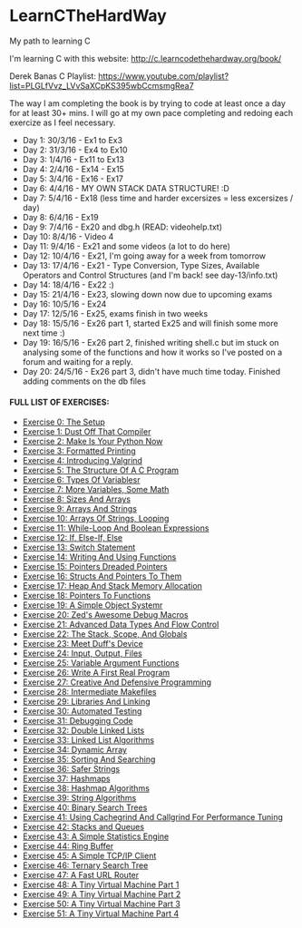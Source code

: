 # LearnCTheHardWay
My path to learning C

I'm learning C with this website: http://c.learncodethehardway.org/book/

Derek Banas C Playlist: https://www.youtube.com/playlist?list=PLGLfVvz_LVvSaXCpKS395wbCcmsmgRea7

The way I am completing the book is by trying to code at least once a day for at least 30+ mins.
I will go at my own pace completing and redoing each exercize as I feel necessary.

- Day 1: 30/3/16 - Ex1 to Ex3
- Day 2: 31/3/16 - Ex4 to Ex10
- Day 3: 1/4/16 - Ex11 to Ex13
- Day 4: 2/4/16 - Ex14 - Ex15
- Day 5: 3/4/16 - Ex16 - Ex17
- Day 6: 4/4/16 - MY OWN STACK DATA STRUCTURE! :D
- Day 7: 5/4/16 - Ex18 (less time and harder excersizes = less excersizes / day)
- Day 8: 6/4/16 - Ex19
- Day 9: 7/4/16 - Ex20 and dbg.h (READ: videohelp.txt)
- Day 10: 8/4/16 - Video 4 
- Day 11: 9/4/16 - Ex21 and some videos (a lot to do here)
- Day 12: 10/4/16 - Ex21, I'm going away for a week from tomorrow
- Day 13: 17/4/16 - Ex21 - Type Conversion, Type Sizes, Available Operators and Control Structures (and I'm back! see day-13/info.txt)
- Day 14: 18/4/16 - Ex22 :) 
- Day 15: 21/4/16 - Ex23, slowing down now due to upcoming exams
- Day 16: 10/5/16 - Ex24
- Day 17: 12/5/16 - Ex25, exams finish in two weeks
- Day 18: 15/5/16 - Ex26 part 1, started Ex25 and will finish some more next time :)
- Day 19: 16/5/16 - Ex26 part 2, finished writing shell.c but im stuck on analysing some of the functions and how it works so I've posted on a forum and waiting for a reply.
- Day 20: 24/5/16 - Ex26 part 3, didn't have much time today. Finished adding comments on the db files


<h4>FULL LIST OF EXERCISES:</h4>
<ul>
<li><a href="http://c.learncodethehardway.org/book/ex0.html">Exercise 0: The Setup</a></li>
<li><a href="http://c.learncodethehardway.org/book/ex1.html">Exercise 1: Dust Off That Compiler</a></li>
<li><a href="http://c.learncodethehardway.org/book/ex1.html">Exercise 2: Make Is Your Python Now</a></li>
<li><a href="http://c.learncodethehardway.org/book/ex1.html">Exercise 3: Formatted Printing</a></li>
<li><a href="http://c.learncodethehardway.org/book/ex1.html">Exercise 4: Introducing Valgrind</a></li>
<li><a href="http://c.learncodethehardway.org/book/ex1.html">Exercise 5: The Structure Of A C Program</a></li>
<li><a href="http://c.learncodethehardway.org/book/ex1.html">Exercise 6: Types Of Variablesr</a></li>
<li><a href="http://c.learncodethehardway.org/book/ex1.html">Exercise 7: More Variables, Some Math</a></li>
<li><a href="http://c.learncodethehardway.org/book/ex1.html">Exercise 8: Sizes And Arrays</a></li>
<li><a href="http://c.learncodethehardway.org/book/ex1.html">Exercise 9: Arrays And Strings</a></li>
<li><a href="http://c.learncodethehardway.org/book/ex1.html">Exercise 10: Arrays Of Strings, Looping</a></li>
<li><a href="http://c.learncodethehardway.org/book/ex1.html">Exercise 11: While-Loop And Boolean Expressions</a></li>
<li><a href="http://c.learncodethehardway.org/book/ex1.html">Exercise 12: If, Else-If, Else</a></li>
<li><a href="http://c.learncodethehardway.org/book/ex1.html">Exercise 13: Switch Statement</a></li>
<li><a href="http://c.learncodethehardway.org/book/ex1.html">Exercise 14: Writing And Using Functions</a></li>
<li><a href="http://c.learncodethehardway.org/book/ex1.html">Exercise 15: Pointers Dreaded Pointers</a></li>
<li><a href="http://c.learncodethehardway.org/book/ex1.html">Exercise 16: Structs And Pointers To Them</a></li>
<li><a href="http://c.learncodethehardway.org/book/ex1.html">Exercise 17: Heap And Stack Memory Allocation</a></li>
<li><a href="http://c.learncodethehardway.org/book/ex1.html">Exercise 18: Pointers To Functions</a></li>
<li><a href="http://c.learncodethehardway.org/book/ex1.html">Exercise 19: A Simple Object Systemr</a></li>
<li><a href="http://c.learncodethehardway.org/book/ex1.html">Exercise 20: Zed's Awesome Debug Macros</a></li>
<li><a href="http://c.learncodethehardway.org/book/ex1.html">Exercise 21: Advanced Data Types And Flow Control</a></li>
<li><a href="http://c.learncodethehardway.org/book/ex1.html">Exercise 22: The Stack, Scope, And Globals</a></li>
<li><a href="http://c.learncodethehardway.org/book/ex1.html">Exercise 23: Meet Duff's Device</a></li>
<li><a href="http://c.learncodethehardway.org/book/ex1.html">Exercise 24: Input, Output, Files</a></li>
<li><a href="http://c.learncodethehardway.org/book/ex1.html">Exercise 25: Variable Argument Functions</a></li>
<li><a href="http://c.learncodethehardway.org/book/ex1.html">Exercise 26: Write A First Real Program</a></li>
<li><a href="http://c.learncodethehardway.org/book/ex1.html">Exercise 27: Creative And Defensive Programming</a></li>
<li><a href="http://c.learncodethehardway.org/book/ex1.html">Exercise 28: Intermediate Makefiles</a></li>
<li><a href="http://c.learncodethehardway.org/book/ex1.html">Exercise 29: Libraries And Linking</a></li>
<li><a href="http://c.learncodethehardway.org/book/ex1.html">Exercise 30: Automated Testing</a></li>
<li><a href="http://c.learncodethehardway.org/book/ex1.html">Exercise 31: Debugging Code</a></li>
<li><a href="http://c.learncodethehardway.org/book/ex1.html">Exercise 32: Double Linked Lists</a></li>
<li><a href="http://c.learncodethehardway.org/book/ex1.html">Exercise 33: Linked List Algorithms</a></li>
<li><a href="http://c.learncodethehardway.org/book/ex1.html">Exercise 34: Dynamic Array</a></li>
<li><a href="http://c.learncodethehardway.org/book/ex1.html">Exercise 35: Sorting And Searching</a></li>
<li><a href="http://c.learncodethehardway.org/book/ex1.html">Exercise 36: Safer Strings</a></li>
<li><a href="http://c.learncodethehardway.org/book/ex1.html">Exercise 37: Hashmaps</a></li>
<li><a href="http://c.learncodethehardway.org/book/ex1.html">Exercise 38: Hashmap Algorithms</a></li>
<li><a href="http://c.learncodethehardway.org/book/ex1.html">Exercise 39: String Algorithms</a></li>
<li><a href="http://c.learncodethehardway.org/book/ex1.html">Exercise 40: Binary Search Trees</a></li>
<li><a href="http://c.learncodethehardway.org/book/ex1.html">Exercise 41: Using Cachegrind And Callgrind For Performance Tuning</a></li>
<li><a href="http://c.learncodethehardway.org/book/ex1.html">Exercise 42: Stacks and Queues</a></li>
<li><a href="http://c.learncodethehardway.org/book/ex1.html">Exercise 43: A Simple Statistics Engine</a></li>
<li><a href="http://c.learncodethehardway.org/book/ex1.html">Exercise 44: Ring Buffer</a></li>
<li><a href="http://c.learncodethehardway.org/book/ex1.html">Exercise 45: A Simple TCP/IP Client</a></li>
<li><a href="http://c.learncodethehardway.org/book/ex1.html">Exercise 46: Ternary Search Tree</a></li>
<li><a href="http://c.learncodethehardway.org/book/ex1.html">Exercise 47: A Fast URL Router</a></li>
<li><a href="http://c.learncodethehardway.org/book/ex1.html">Exercise 48: A Tiny Virtual Machine Part 1</a></li>
<li><a href="http://c.learncodethehardway.org/book/ex1.html">Exercise 49: A Tiny Virtual Machine Part 2</a></li>
<li><a href="http://c.learncodethehardway.org/book/ex1.html">Exercise 50: A Tiny Virtual Machine Part 3</a></li>
<li><a href="http://c.learncodethehardway.org/book/ex1.html">Exercise 51: A Tiny Virtual Machine Part 4</a></li>
